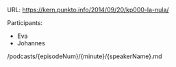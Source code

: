 URL: https://kern.punkto.info/2014/09/20/kp000-la-nula/

Participants:
 - Eva
 - Johannes

/podcasts/{episodeNum}/{minute}/{speakerName}.md
